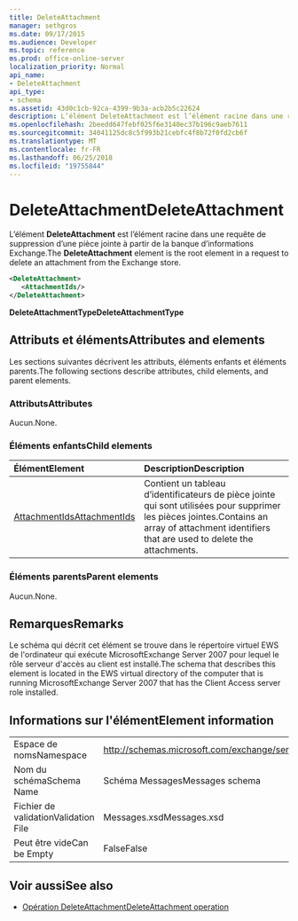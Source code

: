 ```yaml
---
title: DeleteAttachment
manager: sethgros
ms.date: 09/17/2015
ms.audience: Developer
ms.topic: reference
ms.prod: office-online-server
localization_priority: Normal
api_name:
- DeleteAttachment
api_type:
- schema
ms.assetid: 43d0c1cb-92ca-4399-9b3a-acb2b5c22624
description: L’élément DeleteAttachment est l’élément racine dans une requête de suppression d’une pièce jointe à partir de la banque d’informations Exchange.
ms.openlocfilehash: 2beedd647febf025f6e3140ec37b196c9aeb7611
ms.sourcegitcommit: 34041125dc8c5f993b21cebfc4f8b72f0fd2cb6f
ms.translationtype: MT
ms.contentlocale: fr-FR
ms.lasthandoff: 06/25/2018
ms.locfileid: "19755844"
---
```

# <a name="deleteattachment"></a><span data-ttu-id="933a1-103">DeleteAttachment</span><span class="sxs-lookup"><span data-stu-id="933a1-103">DeleteAttachment</span></span>

<span data-ttu-id="933a1-104">L’élément **DeleteAttachment** est l’élément racine dans une requête de suppression d’une pièce jointe à partir de la banque d’informations Exchange.</span><span class="sxs-lookup"><span data-stu-id="933a1-104">The **DeleteAttachment** element is the root element in a request to delete an attachment from the Exchange store.</span></span> 
  
```xml
<DeleteAttachment>
   <AttachmentIds/>
</DeleteAttachment>
```

<span data-ttu-id="933a1-105">**DeleteAttachmentType**</span><span class="sxs-lookup"><span data-stu-id="933a1-105">**DeleteAttachmentType**</span></span>

## <a name="attributes-and-elements"></a><span data-ttu-id="933a1-106">Attributs et éléments</span><span class="sxs-lookup"><span data-stu-id="933a1-106">Attributes and elements</span></span>

<span data-ttu-id="933a1-107">Les sections suivantes décrivent les attributs, éléments enfants et éléments parents.</span><span class="sxs-lookup"><span data-stu-id="933a1-107">The following sections describe attributes, child elements, and parent elements.</span></span>
  
### <a name="attributes"></a><span data-ttu-id="933a1-108">Attributs</span><span class="sxs-lookup"><span data-stu-id="933a1-108">Attributes</span></span>

<span data-ttu-id="933a1-109">Aucun.</span><span class="sxs-lookup"><span data-stu-id="933a1-109">None.</span></span>
  
### <a name="child-elements"></a><span data-ttu-id="933a1-110">Éléments enfants</span><span class="sxs-lookup"><span data-stu-id="933a1-110">Child elements</span></span>

|<span data-ttu-id="933a1-111">**Élément**</span><span class="sxs-lookup"><span data-stu-id="933a1-111">**Element**</span></span>|<span data-ttu-id="933a1-112">**Description**</span><span class="sxs-lookup"><span data-stu-id="933a1-112">**Description**</span></span>|
|:-----|:-----|
|[<span data-ttu-id="933a1-113">AttachmentIds</span><span class="sxs-lookup"><span data-stu-id="933a1-113">AttachmentIds</span></span>](attachmentids.md) <br/> |<span data-ttu-id="933a1-114">Contient un tableau d’identificateurs de pièce jointe qui sont utilisées pour supprimer les pièces jointes.</span><span class="sxs-lookup"><span data-stu-id="933a1-114">Contains an array of attachment identifiers that are used to delete the attachments.</span></span>  <br/> |
   
### <a name="parent-elements"></a><span data-ttu-id="933a1-115">Éléments parents</span><span class="sxs-lookup"><span data-stu-id="933a1-115">Parent elements</span></span>

<span data-ttu-id="933a1-116">Aucun.</span><span class="sxs-lookup"><span data-stu-id="933a1-116">None.</span></span>
  
## <a name="remarks"></a><span data-ttu-id="933a1-117">Remarques</span><span class="sxs-lookup"><span data-stu-id="933a1-117">Remarks</span></span>

<span data-ttu-id="933a1-118">Le schéma qui décrit cet élément se trouve dans le répertoire virtuel EWS de l'ordinateur qui exécute MicrosoftExchange Server 2007 pour lequel le rôle serveur d'accès au client est installé.</span><span class="sxs-lookup"><span data-stu-id="933a1-118">The schema that describes this element is located in the EWS virtual directory of the computer that is running MicrosoftExchange Server 2007 that has the Client Access server role installed.</span></span>
  
## <a name="element-information"></a><span data-ttu-id="933a1-119">Informations sur l'élément</span><span class="sxs-lookup"><span data-stu-id="933a1-119">Element information</span></span>

|||
|:-----|:-----|
|<span data-ttu-id="933a1-120">Espace de noms</span><span class="sxs-lookup"><span data-stu-id="933a1-120">Namespace</span></span>  <br/> |http://schemas.microsoft.com/exchange/services/2006/messages  <br/> |
|<span data-ttu-id="933a1-121">Nom du schéma</span><span class="sxs-lookup"><span data-stu-id="933a1-121">Schema Name</span></span>  <br/> |<span data-ttu-id="933a1-122">Schéma Messages</span><span class="sxs-lookup"><span data-stu-id="933a1-122">Messages schema</span></span>  <br/> |
|<span data-ttu-id="933a1-123">Fichier de validation</span><span class="sxs-lookup"><span data-stu-id="933a1-123">Validation File</span></span>  <br/> |<span data-ttu-id="933a1-124">Messages.xsd</span><span class="sxs-lookup"><span data-stu-id="933a1-124">Messages.xsd</span></span>  <br/> |
|<span data-ttu-id="933a1-125">Peut être vide</span><span class="sxs-lookup"><span data-stu-id="933a1-125">Can be Empty</span></span>  <br/> |<span data-ttu-id="933a1-126">False</span><span class="sxs-lookup"><span data-stu-id="933a1-126">False</span></span>  <br/> |
   
## <a name="see-also"></a><span data-ttu-id="933a1-127">Voir aussi</span><span class="sxs-lookup"><span data-stu-id="933a1-127">See also</span></span>

- [<span data-ttu-id="933a1-128">Opération DeleteAttachment</span><span class="sxs-lookup"><span data-stu-id="933a1-128">DeleteAttachment operation</span></span>](deleteattachment-operation.md)

